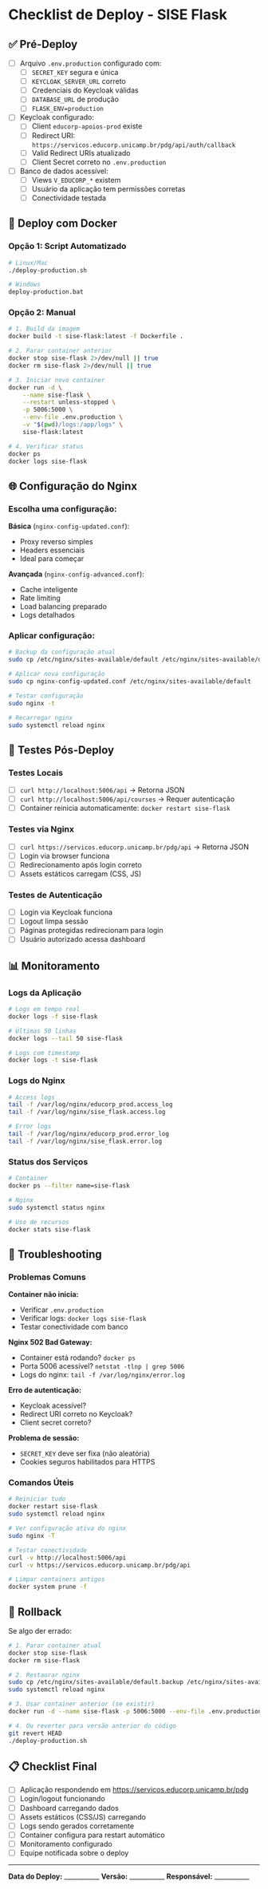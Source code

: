 # Checklist de Deploy - SISE Flask

## ✅ Pré-Deploy

- [ ] Arquivo `.env.production` configurado com:
  - [ ] `SECRET_KEY` segura e única
  - [ ] `KEYCLOAK_SERVER_URL` correto
  - [ ] Credenciais do Keycloak válidas
  - [ ] `DATABASE_URL` de produção
  - [ ] `FLASK_ENV=production`

- [ ] Keycloak configurado:
  - [ ] Client `educorp-apoios-prod` existe
  - [ ] Redirect URI: `https://servicos.educorp.unicamp.br/pdg/api/auth/callback`
  - [ ] Valid Redirect URIs atualizado
  - [ ] Client Secret correto no `.env.production`

- [ ] Banco de dados acessível:
  - [ ] Views `V_EDUCORP_*` existem
  - [ ] Usuário da aplicação tem permissões corretas
  - [ ] Conectividade testada

## 🐳 Deploy com Docker

### Opção 1: Script Automatizado
```bash
# Linux/Mac
./deploy-production.sh

# Windows
deploy-production.bat
```

### Opção 2: Manual
```bash
# 1. Build da imagem
docker build -t sise-flask:latest -f Dockerfile .

# 2. Parar container anterior
docker stop sise-flask 2>/dev/null || true
docker rm sise-flask 2>/dev/null || true

# 3. Iniciar novo container
docker run -d \
    --name sise-flask \
    --restart unless-stopped \
    -p 5006:5000 \
    --env-file .env.production \
    -v "$(pwd)/logs:/app/logs" \
    sise-flask:latest

# 4. Verificar status
docker ps
docker logs sise-flask
```

## 🌐 Configuração do Nginx

### Escolha uma configuração:

**Básica** (`nginx-config-updated.conf`):
- Proxy reverso simples
- Headers essenciais
- Ideal para começar

**Avançada** (`nginx-config-advanced.conf`):
- Cache inteligente
- Rate limiting
- Load balancing preparado
- Logs detalhados

### Aplicar configuração:
```bash
# Backup da configuração atual
sudo cp /etc/nginx/sites-available/default /etc/nginx/sites-available/default.backup

# Aplicar nova configuração
sudo cp nginx-config-updated.conf /etc/nginx/sites-available/default

# Testar configuração
sudo nginx -t

# Recarregar nginx
sudo systemctl reload nginx
```

## 🧪 Testes Pós-Deploy

### Testes Locais
- [ ] `curl http://localhost:5006/api` → Retorna JSON
- [ ] `curl http://localhost:5006/api/courses` → Requer autenticação
- [ ] Container reinicia automaticamente: `docker restart sise-flask`

### Testes via Nginx
- [ ] `curl https://servicos.educorp.unicamp.br/pdg/api` → Retorna JSON
- [ ] Login via browser funciona
- [ ] Redirecionamento após login correto
- [ ] Assets estáticos carregam (CSS, JS)

### Testes de Autenticação
- [ ] Login via Keycloak funciona
- [ ] Logout limpa sessão
- [ ] Páginas protegidas redirecionam para login
- [ ] Usuário autorizado acessa dashboard

## 📊 Monitoramento

### Logs da Aplicação
```bash
# Logs em tempo real
docker logs -f sise-flask

# Últimas 50 linhas
docker logs --tail 50 sise-flask

# Logs com timestamp
docker logs -t sise-flask
```

### Logs do Nginx
```bash
# Access logs
tail -f /var/log/nginx/educorp_prod.access_log
tail -f /var/log/nginx/sise_flask.access.log

# Error logs
tail -f /var/log/nginx/educorp_prod.error_log
tail -f /var/log/nginx/sise_flask.error.log
```

### Status dos Serviços
```bash
# Container
docker ps --filter name=sise-flask

# Nginx
sudo systemctl status nginx

# Uso de recursos
docker stats sise-flask
```

## 🚨 Troubleshooting

### Problemas Comuns

**Container não inicia:**
- Verificar `.env.production`
- Verificar logs: `docker logs sise-flask`
- Testar conectividade com banco

**Nginx 502 Bad Gateway:**
- Container está rodando? `docker ps`
- Porta 5006 acessível? `netstat -tlnp | grep 5006`
- Logs do nginx: `tail -f /var/log/nginx/error.log`

**Erro de autenticação:**
- Keycloak acessível?
- Redirect URI correto no Keycloak?
- Client secret correto?

**Problema de sessão:**
- `SECRET_KEY` deve ser fixa (não aleatória)
- Cookies seguros habilitados para HTTPS

### Comandos Úteis

```bash
# Reiniciar tudo
docker restart sise-flask
sudo systemctl reload nginx

# Ver configuração ativa do nginx
sudo nginx -T

# Testar conectividade
curl -v http://localhost:5006/api
curl -v https://servicos.educorp.unicamp.br/pdg/api

# Limpar containers antigos
docker system prune -f
```

## 🔄 Rollback

Se algo der errado:

```bash
# 1. Parar container atual
docker stop sise-flask
docker rm sise-flask

# 2. Restaurar nginx
sudo cp /etc/nginx/sites-available/default.backup /etc/nginx/sites-available/default
sudo systemctl reload nginx

# 3. Usar container anterior (se existir)
docker run -d --name sise-flask -p 5006:5000 --env-file .env.production sise-flask:previous

# 4. Ou reverter para versão anterior do código
git revert HEAD
./deploy-production.sh
```

## 📋 Checklist Final

- [ ] Aplicação respondendo em https://servicos.educorp.unicamp.br/pdg
- [ ] Login/logout funcionando
- [ ] Dashboard carregando dados
- [ ] Assets estáticos (CSS/JS) carregando
- [ ] Logs sendo gerados corretamente
- [ ] Container configura para restart automático
- [ ] Monitoramento configurado
- [ ] Equipe notificada sobre o deploy

---

**Data do Deploy:** ___________
**Versão:** ___________
**Responsável:** ___________